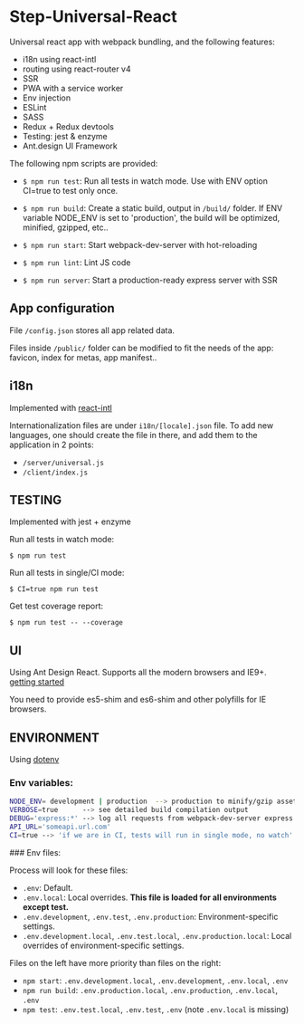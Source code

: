 # Step-Universal-React

Universal react app with webpack bundling, and the following features:

- i18n using react-intl
- routing using react-router v4
- SSR
- PWA with a service worker
- Env injection
- ESLint
- SASS
- Redux + Redux devtools
- Testing: jest & enzyme
- Ant.design UI Framework

The following npm scripts are provided:

- `$ npm run test`:
  Run all tests in watch mode. Use with ENV option CI=true to test only once.

- `$ npm run build`:
  Create a static build, output in `/build/` folder.
  If ENV variable NODE_ENV is set to 'production', the build will be optimized, minified, gzipped, etc..

- `$ npm run start`:
  Start webpack-dev-server with hot-reloading

- `$ npm run lint`:
  Lint JS code

- `$ npm run server`:
  Start a production-ready express server with SSR

## App configuration

File `/config.json` stores all app related data.

Files inside `/public/` folder can be modified to fit the needs of the app: favicon, index for metas, app manifest..

## i18n

Implemented with [react-intl](https://github.com/yahoo/react-intl)

Internationalization files are under `i18n/[locale].json` file. To add new
languages, one should create the file in there, and add them to the
application in 2 points:

- `/server/universal.js`
- `/client/index.js`


## TESTING

Implemented with jest + enzyme

Run all tests in watch mode:
```
$ npm run test
```

Run all tests in single/CI mode:
```
$ CI=true npm run test
```

Get test coverage report:
```
$ npm run test -- --coverage
```

## UI

Using Ant Design React. Supports all the modern browsers and IE9+.
[getting started](https://ant.design/docs/react/getting-started)

You need to provide es5-shim and es6-shim and other polyfills for IE browsers.


## ENVIRONMENT

Using [dotenv](https://github.com/motdotla/dotenv)

### Env variables:

```sh
NODE_ENV= development | production  --> production to minify/gzip assets
VERBOSE=true      --> see detailed build compilation output
DEBUG='express:*' --> log all requests from webpack-dev-server express middleware
API_URL='someapi.url.com'
CI=true --> 'if we are in CI, tests will run in single mode, no watch'
```

### Env files:

Process will look for these files:

* `.env`: Default.
* `.env.local`: Local overrides. **This file is loaded for all environments except test.**
* `.env.development`, `.env.test`, `.env.production`: Environment-specific settings.
* `.env.development.local`, `.env.test.local`, `.env.production.local`: Local overrides of environment-specific settings.

Files on the left have more priority than files on the right:

* `npm start`: `.env.development.local`, `.env.development`, `.env.local`, `.env`
* `npm run build`: `.env.production.local`, `.env.production`, `.env.local`, `.env`
* `npm test`: `.env.test.local`, `.env.test`, `.env` (note `.env.local` is missing)



